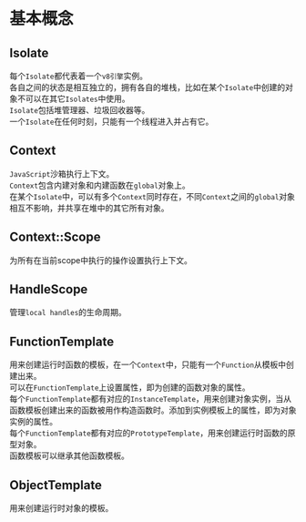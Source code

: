 # 基本概念

## Isolate
每个`Isolate`都代表着一个`v8引擎`实例。\
各自之间的状态是相互独立的，拥有各自的堆栈，比如在某个`Isolate`中创建的对象不可以在其它`Isolates`中使用。\
`Isolate`包括堆管理器、垃圾回收器等。\
一个`Isolate`在任何时刻，只能有一个线程进入并占有它。

## Context
`JavaScript`沙箱执行上下文。\
`Context`包含内建对象和内建函数在`global`对象上。\
在某个`Isolate`中，可以有多个`Context`同时存在，不同`Context`之间的`global`对象相互不影响，并共享在堆中的其它所有对象。

## Context::Scope
为所有在当前scope中执行的操作设置执行上下文。

## HandleScope
管理`local handles`的生命周期。

## FunctionTemplate
用来创建运行时函数的模板，在一个`Context`中，只能有一个`Function`从模板中创建出来。\
可以在`FunctionTemplate`上设置属性，即为创建的函数对象的属性。\
每个`FunctionTemplate`都有对应的`InstanceTemplate`，用来创建对象实例，当从函数模板创建出来的函数被用作构造函数时。添加到实例模板上的属性，即为对象实例的属性。\
每个`FunctionTemplate`都有对应的`PrototypeTemplate`，用来创建运行时函数的原型对象。\
函数模板可以继承其他函数模板。

## ObjectTemplate
用来创建运行时对象的模板。
